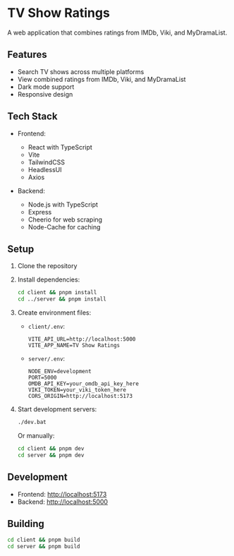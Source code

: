 # TV Show Ratings

A web application that combines ratings from IMDb, Viki, and MyDramaList.

## Features

- Search TV shows across multiple platforms
- View combined ratings from IMDb, Viki, and MyDramaList
- Dark mode support
- Responsive design

## Tech Stack

- Frontend:
  - React with TypeScript
  - Vite
  - TailwindCSS
  - HeadlessUI
  - Axios

- Backend:
  - Node.js with TypeScript
  - Express
  - Cheerio for web scraping
  - Node-Cache for caching

## Setup

1. Clone the repository
2. Install dependencies:

   ```bash
   cd client && pnpm install
   cd ../server && pnpm install
   ```

3. Create environment files:
   - `client/.env`:

     ```env
     VITE_API_URL=http://localhost:5000
     VITE_APP_NAME=TV Show Ratings
     ```

   - `server/.env`:

     ```env
     NODE_ENV=development
     PORT=5000
     OMDB_API_KEY=your_omdb_api_key_here
     VIKI_TOKEN=your_viki_token_here
     CORS_ORIGIN=http://localhost:5173
     ```

4. Start development servers:

   ```bash
   ./dev.bat
   ```

   Or manually:

   ```bash
   cd client && pnpm dev
   cd server && pnpm dev
   ```

## Development

- Frontend: <http://localhost:5173>
- Backend: <http://localhost:5000>

## Building

```bash
cd client && pnpm build
cd server && pnpm build
```
